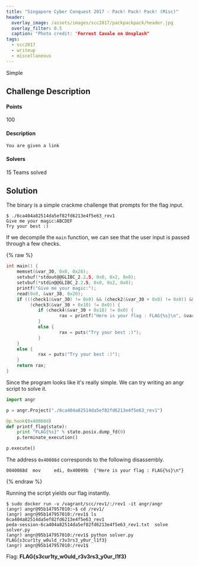 ```yaml
---
title: "Singapore Cyber Conquest 2017 - Pack! Pack! Pack! (Misc)"
header:
  overlay_image: /assets/images/scc2017/packpackpack/header.jpg
  overlay_filter: 0.5
  caption: "Photo credit: "Forrest Cavale on Unsplash"
tags:
  - scc2017
  - writeup
  - miscellaneous
---
```


Simple

## Challenge Description

#### Points

100

#### Description

```
You are given a link
```

#### Solvers

15 Teams solved

## Solution

The binary is a simple crackme challenge that prompts for the flag input.

```shell
$ ./6ca404a82514da5ef82fd6213e4f5e63_rev1
Give me your magic:ABCDEF
Try your best :)
```

If we decompile the `main` function, we can see that the user input is passed
through a few checks.

{% raw %}
```c
int main() {
    memset(&var_30, 0x0, 0x28);
    setvbuf(*stdout@@GLIBC_2.2.5, 0x0, 0x2, 0x0);
    setvbuf(*stdin@@GLIBC_2.2.5, 0x0, 0x2, 0x0);
    printf("Give me your magic:");
    read(0x0, &var_30, 0x20);
    if (((check1(&var_30) != 0x0) && (check2(&var_30 + 0x8) != 0x0)) &&
         (check3(&var_30 + 0x10) != 0x0)) {
            if (check4(&var_30 + 0x18) != 0x0) {
                    rax = printf("Here is your flag : FLAG{%s}\n", &var_30);
            }
            else {
                    rax = puts("Try your best :)");
            }
    }
    else {
            rax = puts("Try your best :)");
    }
    return rax;
}
```

Since the program looks like it's really simple. We can try writing an angr
script to solve it.
```python
import angr

p = angr.Project("./6ca404a82514da5ef82fd6213e4f5e63_rev1")

@p.hook(0x40088d)
def printf_flag(state):
    print "FLAG{%s}" % state.posix.dump_fd(0)
    p.terminate_execution()

p.execute()
```

The address `0x40088d` corresponds to the following disassembly.

```shell
0040088d  mov     edi, 0x40099b  {"Here is your flag : FLAG{%s}\n"}
```
{% endraw %}

Running the script yields our flag instantly.

```shell
$ sudo docker run -v /vagrant/scc/rev1/:/rev1 -it angr/angr
(angr) angr@95b147957010:~$ cd /rev1/
(angr) angr@95b147957010:/rev1$ ls
6ca404a82514da5ef82fd6213e4f5e63_rev1
peda-session-6ca404a82514da5ef82fd6213e4f5e63_rev1.txt  solve  solver.py
(angr) angr@95b147957010:/rev1$ python solver.py
FLAG{s3cur1ty_w0uld_r3v3rs3_y0ur_l1f3}
(angr) angr@95b147957010:/rev1$
```

Flag: **FLAG{s3cur1ty\_w0uld\_r3v3rs3\_y0ur\_l1f3}**

